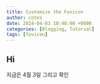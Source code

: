 ```yaml
---
title: Customize the Favicon
author: cotes
date: 2024-04-03 10:48:00 +0800
categories: [Blogging, Tutorial]
tags: [favicon]
---
```


## Hi
지금은 4월 3일 그리고 확인

